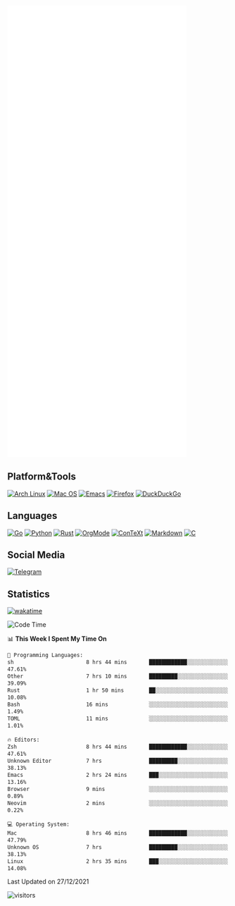 ![Metrics](https://github.com/SteamedFish/SteamedFish/blob/master/github-metrics.svg)

## Platform&Tools

[![Arch Linux](https://img.shields.io/badge/ArchLinux-1793D1?logo=arch-linux&logoColor=fff&style=flat-square)](https://archlinux.org/)
[![Mac OS](https://img.shields.io/badge/MacOS-000000?style=flat-square&logo=macos&logoColor=F0F0F0)](https://www.apple.com/macos/)
[![Emacs](https://img.shields.io/badge/Emacs-%237F5AB6.svg?&style=flat-square&logo=gnu-emacs&logoColor=white)](https://www.gnu.org/software/emacs/)
[![Firefox](https://img.shields.io/badge/Firefox-FF7139?style=flat-square&logo=Firefox-Browser&logoColor=white)](https://firefox.com/)
[![DuckDuckGo](https://img.shields.io/badge/DuckDuckGo-DE5833?style=flat-square&logo=DuckDuckGo&logoColor=white)](https://duckduckgo.com/)

## Languages

[![Go](https://img.shields.io/badge/Golang-%2300ADD8.svg?style=flat-square&logo=go&logoColor=white)](https://golang.org/)
[![Python](https://img.shields.io/badge/Python-3670A0?style=flat-square&logo=python&logoColor=ffdd54)](https://www.python.org/)
[![Rust](https://img.shields.io/badge/Rust-%23000000.svg?style=flat-square&logo=rust&logoColor=white)](https://www.rust-lang.org/)
[![OrgMode](https://img.shields.io/badge/OrgMode-%23000000.svg?style=flat-square&logo=org&logoColor=white)](https://orgmode.org/)
[![ConTeXt](https://img.shields.io/badge/ConTeXt-%23008080.svg?style=flat-square&logo=latex&logoColor=white)](https://contextgarden.net/)
[![Markdown](https://img.shields.io/badge/MarkDown-%23000000.svg?style=flat-square&logo=markdown&logoColor=white)](https://daringfireball.net/projects/markdown/)
[![C](https://img.shields.io/badge/C-%2300599C.svg?style=flat-square&logo=c&logoColor=white)](https://www.iso.org/standard/74528.html)

## Social Media

[![Telegram](https://img.shields.io/badge/SteamedFish-2CA5E0?style=social&logo=telegram&logoColor=white)](https://t.me/SteamedFish)

## Statistics
[![wakatime](https://wakatime.com/badge/user/168280d6-fcf2-4b4f-ad3a-dc4612f35b38.svg)](https://wakatime.com/@168280d6-fcf2-4b4f-ad3a-dc4612f35b38)

<!--START_SECTION:waka-->
![Code Time](http://img.shields.io/badge/Code%20Time-1%2C535%20hrs%2045%20mins-blue)

📊 **This Week I Spent My Time On** 

```text
💬 Programming Languages: 
sh                       8 hrs 44 mins       ████████████░░░░░░░░░░░░░   47.61% 
Other                    7 hrs 10 mins       █████████░░░░░░░░░░░░░░░░   39.09% 
Rust                     1 hr 50 mins        ██░░░░░░░░░░░░░░░░░░░░░░░   10.08% 
Bash                     16 mins             ░░░░░░░░░░░░░░░░░░░░░░░░░   1.49% 
TOML                     11 mins             ░░░░░░░░░░░░░░░░░░░░░░░░░   1.01%

🔥 Editors: 
Zsh                      8 hrs 44 mins       ████████████░░░░░░░░░░░░░   47.61% 
Unknown Editor           7 hrs               █████████░░░░░░░░░░░░░░░░   38.13% 
Emacs                    2 hrs 24 mins       ███░░░░░░░░░░░░░░░░░░░░░░   13.16% 
Browser                  9 mins              ░░░░░░░░░░░░░░░░░░░░░░░░░   0.89% 
Neovim                   2 mins              ░░░░░░░░░░░░░░░░░░░░░░░░░   0.22%

💻 Operating System: 
Mac                      8 hrs 46 mins       ████████████░░░░░░░░░░░░░   47.79% 
Unknown OS               7 hrs               █████████░░░░░░░░░░░░░░░░   38.13% 
Linux                    2 hrs 35 mins       ███░░░░░░░░░░░░░░░░░░░░░░   14.08%

```


 Last Updated on 27/12/2021
<!--END_SECTION:waka-->

![visitors](https://visitor-badge.laobi.icu/badge?page_id=SteamedFish.SteamedFish)
